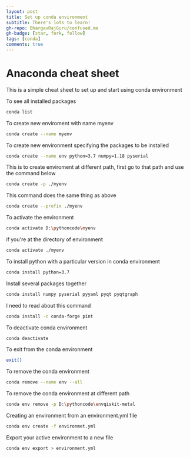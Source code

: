 ```yaml
---
layout: post
title: Set up conda environment
subtitle: There's lots to learn!
gh-repo: BhargavRajGuru/confused.me
gh-badge: [star, fork, follow]
tags: [conda]
comments: true
---
```


# Anaconda cheat sheet

This is a simple cheat sheet to set up and start using conda environment

To see all installed packages

 
```bash
conda list
```

To create new enviroment with name myenv

```bash
conda create --name myenv
```

To create new environment specifying the packages to be installed

```bash
conda create --name env python=3.7 numpy=1.18 pyserial
```

This is to create enviroment at different path, first go to that path and use the command below

```bash
conda create -p ./myenv
```

This command does the same thing as above

```bash
conda create --prefix ./myenv
```

To activate the environment

```bash
conda activate D:\pythoncode\myenv
```

if you're at the directory of environment

```bash
conda activate ./myenv
```

To install python with a particular version in conda environment

```bash
conda install python=3.7
```

Install several packages together
```bash
conda install numpy pyserial pyyaml pyqt pyqtgraph
```

I need to read about this command

```bash
conda install -c conda-forge pint
```

To deactivate conda environment

```bash
conda deactivate
```

To exit from the conda environment

```bash
exit()
```

To remove the conda environment

```bash
conda remove --name env --all
```

To remove the conda environment at different path

```bash
conda env remove -p D:\pythoncode\envqiskit-metal
```

Creating an environment from an environment.yml file

```bash
conda env create -f environmet.yml
```

Export your active environment to a new file

```bash
conda env export > environment.yml
```